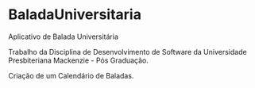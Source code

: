 BaladaUniversitaria
===================

Aplicativo de Balada Universitária

Trabalho da Disciplina de Desenvolvimento de Software da Universidade Presbiteriana Mackenzie - Pós Graduação.

Criação de um Calendário de Baladas.
